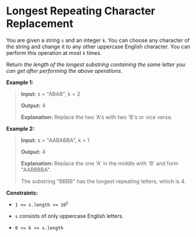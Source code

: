# Longest Repeating Character Replacement

You are given a string <code>s</code> and an integer <code>k</code>. You can choose any character of the string and change it to any other uppercase English character. You can perform this operation at most <code>k</code> times.

Return *the length of the longest substring containing the same letter you can get after performing the above operations*.


**Example 1:**
>
> **Input:** s = "ABAB", k = 2
>
> **Output:** 4
>
> **Explanation:** Replace the two 'A's with two 'B's or vice versa.

**Example 2:**
>
> **Input:** s = "AABABBA", k = 1
>
> **Output:** 4
>
> **Explanation:** Replace the one 'A' in the middle with 'B' and form "AABBBBA".
>
> The substring "BBBB" has the longest repeating letters, which is 4.


**Constraints:**

- <code>1 &lt;= s.length &lt;= 10<sup>5</sup></code>

- <code>s</code> consists of only uppercase English letters.

- <code>0 &lt;= k &lt;= s.length</code>
